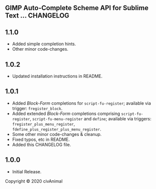 ## GIMP Auto-Complete Scheme API for Sublime Text ... CHANGELOG


## 1.1.0

* Added simple completion hints.
* Other minor code-changes.


## 1.0.2

* Updated installation instructions in README.


## 1.0.1

* Added _Block-Form_ completions for `script-fu-register`; available via trigger: `fregister_block`.
* Added extended _Block-Form_ completions comprising `script-fu-register`, `script-fu-menu-register` and `define`; available via triggers: `fregister_plus_menu_register`, `fdefine_plus_register_plus_menu_register`.
* Some other minor code-changes & cleanup.
* Fixed typos, etc in README.
* Added this CHANGELOG file.


## 1.0.0

* Initial Release.


Copyright © 2020 civAnimal
